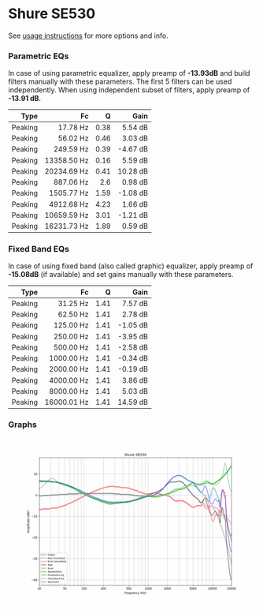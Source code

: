 # Shure SE530
See [usage instructions](https://github.com/jaakkopasanen/AutoEq#usage) for more options and info.

### Parametric EQs
In case of using parametric equalizer, apply preamp of **-13.93dB** and build filters manually
with these parameters. The first 5 filters can be used independently.
When using independent subset of filters, apply preamp of **-13.91 dB**.

| Type    | Fc          |    Q | Gain     |
|--------:|------------:|-----:|---------:|
| Peaking | 17.78 Hz    | 0.38 | 5.54 dB  |
| Peaking | 56.02 Hz    | 0.46 | 3.03 dB  |
| Peaking | 249.59 Hz   | 0.39 | -4.67 dB |
| Peaking | 13358.50 Hz | 0.16 | 5.59 dB  |
| Peaking | 20234.69 Hz | 0.41 | 10.28 dB |
| Peaking | 887.06 Hz   | 2.6  | 0.98 dB  |
| Peaking | 1505.77 Hz  | 1.59 | -1.08 dB |
| Peaking | 4912.68 Hz  | 4.23 | 1.66 dB  |
| Peaking | 10659.59 Hz | 3.01 | -1.21 dB |
| Peaking | 16231.73 Hz | 1.89 | 0.59 dB  |

### Fixed Band EQs
In case of using fixed band (also called graphic) equalizer, apply preamp of **-15.08dB**
(if available) and set gains manually with these parameters.

| Type    | Fc          |    Q | Gain     |
|--------:|------------:|-----:|---------:|
| Peaking | 31.25 Hz    | 1.41 | 7.57 dB  |
| Peaking | 62.50 Hz    | 1.41 | 2.78 dB  |
| Peaking | 125.00 Hz   | 1.41 | -1.05 dB |
| Peaking | 250.00 Hz   | 1.41 | -3.95 dB |
| Peaking | 500.00 Hz   | 1.41 | -2.58 dB |
| Peaking | 1000.00 Hz  | 1.41 | -0.34 dB |
| Peaking | 2000.00 Hz  | 1.41 | -0.19 dB |
| Peaking | 4000.00 Hz  | 1.41 | 3.86 dB  |
| Peaking | 8000.00 Hz  | 1.41 | 5.03 dB  |
| Peaking | 16000.01 Hz | 1.41 | 14.59 dB |

### Graphs
![](./Shure%20SE530.png)